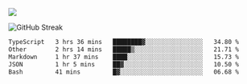 ![](http://github-profile-summary-cards.vercel.app/api/cards/profile-details?username=sivori&theme=nightowl)

<img src="https://github-readme-streak-stats.herokuapp.com?user=sivori&theme=nightowl&card_width=700&card_height=200" alt="GitHub Streak" />

<!--START_SECTION:waka-->

```txt
TypeScript   3 hrs 36 mins   ████████▓░░░░░░░░░░░░░░░░   34.80 %
Other        2 hrs 14 mins   █████▒░░░░░░░░░░░░░░░░░░░   21.71 %
Markdown     1 hr 37 mins    ████░░░░░░░░░░░░░░░░░░░░░   15.73 %
JSON         1 hr 5 mins     ██▓░░░░░░░░░░░░░░░░░░░░░░   10.50 %
Bash         41 mins         █▓░░░░░░░░░░░░░░░░░░░░░░░   06.68 %
```

<!--END_SECTION:waka-->
